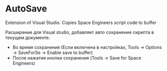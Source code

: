 # AutoSave
Extension of Visual Studio. Copies Space Engineers script code to buffer

Расширение для Visual studio, добавляет авто сохранение скрипта в текущем документе.
 - Во время сохранения (Если включена в настройках, Tools -> Options -> SaveForSe -> Enable save to buffer)
 - После нажатия кнопки сохранения (Tools -> Save for Space Engineers)

